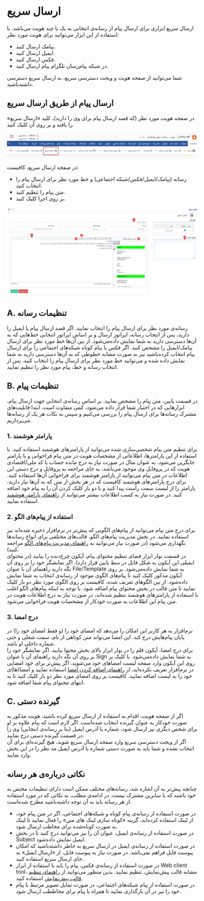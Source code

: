 # ارسال سریع 

ارسال سریع ابزاری برای ارسال پیام از رسانه‌ی انتخابی به یک یا چند هویت می‌باشد. با استفاده از این ابزار می‌توانید برای هویت مورد نظر:<br>
- پیامک ارسال کنید.
- ایمیل ارسال کنید.
- فکس ارسال کنید.
- در شبکه پیام‌رسان تلگرام پیام ارسال کنید.<br>

شما می‌توانید از صفحه هویت و ویجت دسترسی سریع، به ارسال سریع دسترسی داشته‌باشید. <br>

## ارسال پیام از طریق ارسال سریع
در صفحه هویت مورد نظر (که قصد ارسال پیام برای وی را دارید)، کلید «ارسال سریع» را یافته و بر روی آن کلیک کنید. <br>

![ارسال سریع در صفحه هویت](./Image/quick-sending-tool-in-profile.png)

در صفحه ارسال سریع، کافیست:<br>
- رسانه (پیامک/ایمیل/فکس/شبکه اجتماعی) و خط مورد نظر برای ارسال پیام را انتخاب کنید.
- متن پیام را تنظیم کنید.
- بر روی اجرا کلیک کنید.

![ارسال سریع](./Image/quick-send-2.8.7.1.png)

## A. تنظیمات رسانه
رسانه‌ی مورد نظر برای ارسال پیام را انتخاب نمایید. اگر قصد ارسال پیام یا ایمیل را دارید، پس از انتخاب رسانه، اپراتور ارسال و بر اساس اپراتور انتخابی خط‌هایی که به آن‌ها دسترسی دارید به شما نمایش داده‌می‌شود. از بین آن‌ها خط مورد نظر برای ارسال پیامک/ایمیل را مشخص کنید. اگر فکس یا پیام کوتاه شبکه‌های اجتماعی را برای ارسال پیام انتخاب کرده‌باشید نیز به صورت مشابه خطوطی که به آن‌ها دسترسی دارید به شما نمایش داده شده و می‌توانید خط مورد نظر برای ارسال پیام را انتخاب کنید. پس از انتخاب رسانه و خط، پیام مورد نظر را تنظیم نمایید.<br>

## B. تنظیمات پیام
در قسمت پایین، متن پیام را مشخص نمایید. بر اساس رسانه‌ی انتخابی جهت ارسال پیام، ابزارهایی که در اختیار شما قرار داده می‌شود، کمی متفاوت است. ابتدا قابلیت‌های مشترک رسانه‌ها برای ارسال پیام را بررسی می‌کنیم و سپس به نکات هر یک از رسانه‌ها می‌پردازیم.<br>

### 1. پارامتر هوشمند
برای تنظیم متن پیام شخصی‌سازی شده می‌توانید از پارامترهای هوشمند استفاده کنید. با استفاده از این پارامترها، اطلاعاتی از مشخصات هویت در متن پیام فراخوانی و با پارامتر جایگزین می‌شود. به عنوان مثال در صورت نیاز به درج مانده حساب یا کد ملی/اقتصادی هویت که در پروفایل وی موجود می‌باشد، به جای مراجعه به پروفایل و درج دستی این اطلاعات در متن پیام می‌توانید از پارامتر هوشمند برای فراخوانی آن‌ها استفاده کنید. برای درج پارامترهای هوشمند کافیست که در هر بخش از متن که به آن‌ها نیاز دارید، پارامتر را از لیست سمت راست پیدا کنید و با دو بار کلیک کردن آن را به پیام خود اضافه کنید. در صورت نیاز به کسب اطلاعات بیشتر می‌توانید از [راهنمای پارامتر هوشمند](https://github.com/1stco/PayamGostarDocs/blob/master/Help/Marketing/Parameters/MessageParameters.md) استفاده نمایید.<br>

### 2. استفاده از پیام‌های الگو
برای درج متن پیام می‌توانید از پیام‌های الگویی که پیش‌تر در نرم‌افزار ذخیره شده‌اند نیز استفاده نمایید. در بخش مدیریت پیام‌های الگو، قالب‌های مختلفی برای انواع رسانه‌ها نگهداری می‌شود (در صورت نیاز می‌توانید به [راهنمای مدیریت پیام‌های الگو](https://github.com/1stco/PayamGostarDocs/blob/master/Help/Marketing/moshtarak-abzar/gam%20do/ghaleb-payam/ghaleb-payam.md) مراجعه کنید).<br>
در قسمت نوار ابزار فضای تنظیم محتوای پیام، آیکون چرخ‌دنده را بیابید (در محتوای ایمیلی این آیکون به شکل فایل در سط پایین قرار دارد). اگر نمایشگر خود را بر روی آن نگه دارید راهنمای آن با عنوان File/Template به شما نمایش داده‌می‌شود. بر روی آیکون مذکور کلیک کنید تا پیام‌های الگوی موجود از رسانه‌ی انتخاب به شما نمایش داده‌شود. از بین الگو‌های تعریف شده، کافیست بر روی الگوی مورد نظر دو بار کلیک نمایید تا متن قالب در بخش محتوای پیام اضافه شود. با توجه به اینکه پیام‌های الگو اغلب با استفاده از پارامترهای هوشمند تنظیم شده‌اند، در صورت نیاز به درج اطلاعات هویت در متن پیام این اطلاعات به صورت خودکار از مشخصات هویت فراخوانی می‌شود.<br>

### 3. درج امضا
نرم‌افزار به هر کاربر این امکان را می‌دهد که امضای خود را (و فقط امضای خود را) در پایان پیام‌هایش درج کند. این امضا می‌تواند متن کوتاهی از نام، سمت شغلی و حتی شماره داخلی او باشد.<br>
برای درج امضا، آیکون قلم را در نوار ابزار بالای بخش محتوا بیابید. اگر نمایشگر خود را بر روی آن نگه دارید راهنمای آن با عنوان Sign به شما نمایش داده‌می‌شود. با کلیک بر روی این آیکون وارد صفحه لیست امضاهای خود می‌شوید. اگر پیش‌تر برای خود امضایی در نرم‌افزار تعریف نکرده‌اید، از [راهنمای اضافه کردن امضا](https://github.com/1stco/PayamGostarDocs/blob/master/Help/Marketing/moshtarak-abzar/gam-do/add-a-signature/add-a-sign.md) استفاده نمایید و امضا(ها)ی خود را به لیست اضافه نمایید. کافیست بر روی امضای مورد نظر دو بار کلیک کنید تا به انتهای محتوای پیام شما اضافه شود.<br>

## C. گیرنده دستی
اگر از صفحه هویت، اقدام به استفاده از ارسال سریع کرده باشید، هویت مذکور به صورت خودکار به عنوان گیرنده انتخاب شده‌است. اگر لازم است که پیام علاوه بر او برای شخص دیگری نیز ارسال شود، شماره یا آدرس ایمیل (بنا بر رسانه‌ی انتخابی) وی را در قسمت گیرنده دستی درج نمایید.<br>
اگر از ویجت دسترسی سریع وارد صفحه ارسال سریع شوید، هیچ گیرنده‌ای برای آن انتخاب نشده و شما باید به صورت دستی شماره یا آدرس ایمیل مد نظر را در این بخش وارد نمایید.<br>

## نکاتی درباره‌ی هر رسانه
چنانچه پیش‌تر به آن اشاره شد، رسانه‌های مختلف ممکن است دارای تنظیمات مختص به خود باشند که با سایرین مشترک نیست. در ادامه‌ی مطلب، به نکاتی که در مورد استفاده از هر رسانه باید به آن توجه داشته‌باشید مطرح شده‌است.<br>
- در صورت استفاده از رسانه‌ی پیام کوتاه و شبکه‌های اجتماعی، اگر در متن پیام خود، از لینک استفاده کرده‌اید، گزینه «کوتاه سازی لینک های متن» را فعال نمایید تا لینک به صورت کوتاه‌‌شده برای مخاطب ارسال شود.
- در صورت استفاده از رسانه‌ی ایمیل، عنوان آن را نیز می‌‌توانید درج کنید تا در بخش Subject ایمیل نمایش داده‌شود.
- در صورت استفاده از رسانه‌ی ایمیل در ارسال سریع به خاطر داشته‌باشید که امکان پیوست فایل فراهم نمی‌باشد. در صورت نیاز به پیوست فایل، از «ارسال ایمیل» به جای ارسال سریع استفاده کنید.
- در صورت استفاده از رسانه‌ی فکس، پیام را باید با استفاده از ابزار Web client tool، مشابه قالب پیش‌نمایش، تنظیم نمایید. بدین منظور می‌توانید از [راهنمای تنظیم قالب پیش‌نمایش](https://github.com/1stco/PayamGostarDocs/blob/master/Help/Settings/Personalization-crm/CustomizationCommonSettings/PrintTemplateSetting.md) استفاده کنید.
- در صورت استفاده از پیام شبکه‌های اجتماعی، در صورت تمایل تصویر مرتبط با پیام خود را نیز در آن بارگذاری نمایید تا همراه با پیام برای مخاططب ارسال شود.



